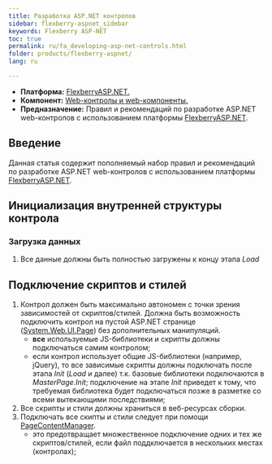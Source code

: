 ```yaml
---
title: Разработка ASP.NET контролов
sidebar: flexberry-aspnet_sidebar
keywords: Flexberry ASP-NET
toc: true
permalink: ru/fa_developing-asp-net-controls.html
folder: products/flexberry-aspnet/
lang: ru

---
```


* **Платформа:** [FlexberryASP.NET.](fa_flexberry-asp-net.html)
* **Компонент:** [Web-контролы и web-компоненты.](fa_web-controls.html)
* **Предназначение:** Правил и рекомендаций по разработке ASP.NET web-контролов с использованием платформы [FlexberryASP.NET](fa_flexberry-asp-net.html).

## Введение
Данная статья содержит пополняемый набор правил и рекомендаций по разработке ASP.NET web-контролов с использованием платформы [FlexberryASP.NET](fa_flexberry-asp-net.html).

## Инициализация внутренней структуры контрола

### Загрузка данных

1. Все данные должны быть полностью загружены к концу этапа *Load*

## Подключение скриптов и стилей

1. Контрол должен быть максимально автономен с точки зрения зависимостей от скриптов/стилей. Должна быть возможность подключить контрол на пустой ASP.NET странице ([System.Web.UI.Page](https://msdn.microsoft.com/en-us/library/system.web.ui.page(v=vs.110).aspx)) без дополнительных манипуляций.
    +   **все** используемые JS-библиотеки и скрипты должны подключаться самим контролом;
    + если контрол использует общие JS-библиотеки (например, jQuery), то все зависимые скрипты должны подключать после этапа *Init* (*Load* и далее) т.к. базовые библиотеки подключаются в *MasterPage.Init*; подключение на этапе *Init* приведет к тому, что требуемая библиотека будет подключаться позже в разметке со всеми вытекающими последствиями;
2. Все скрипты и стили должны храниться в веб-ресурсах сборки.
3. Подключать все скипты и стили следует при помощи [PageContentManager](fa_page-content-manager.html).
    + это предотвращает множественное подключение одних и тех же скриптов/стилей, если файл поддключается в нескольких местах (контролах);
